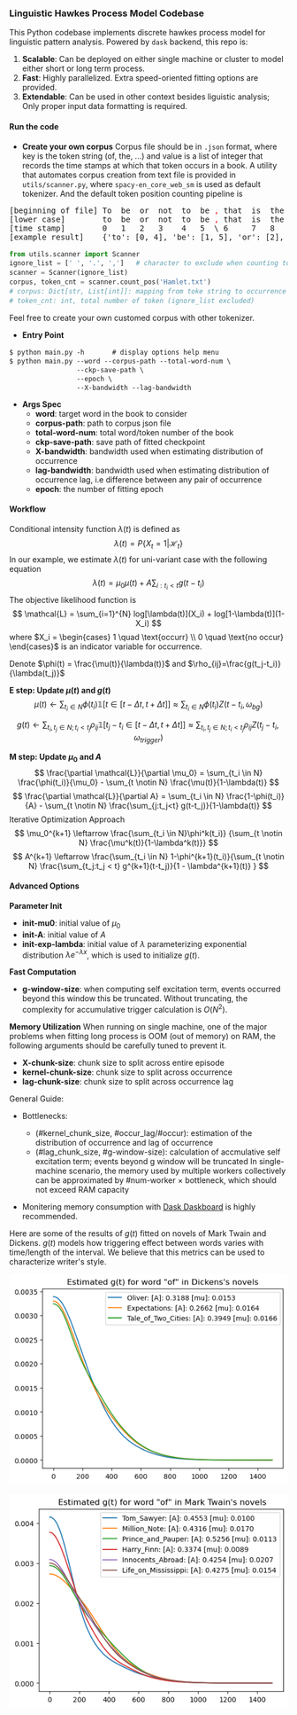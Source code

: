 ### Linguistic Hawkes Process Model Codebase
This Python codebase implements discrete hawkes process model for linguistic pattern analysis. Powered by `dask` backend, this repo is:
1. **Scalable**: Can be deployed on either single machine or cluster to model either short or long term process.
2. **Fast**: Highly parallelized. Extra speed-oriented fitting options are provided.
3. **Extendable**: Can be used in other context besides liguistic analysis; Only proper input data formatting is required.

#### Run the code

* **Create your own corpus**
Corpus file should be in `.json` format, where key is the token string (of, the, ...) and value is a list of integer that records the time stamps at which that token occurs in a book. 
A utility that automates corpus creation from text file is provided in `utils/scanner.py`, where `spacy-en_core_web_sm` is used as default tokenizer. And the default token position counting pipeline is

<pre style="text-align: center">
[beginning of file] To  be  or  not  to  be <font style="color: red">,</font> that  is  the  question <font style="color: red">.</font>
[lower case]        to  be  or  not  to  be <font style="color: red">,</font> that  is  the  question <font style="color: red">.</font>
[time stamp]        0   1   2   3    4   5  \ 6     7   8    9        \
[example result]    {'to': [0, 4], 'be': [1, 5], 'or': [2], ......}     
</pre>



```python
from utils.scanner import Scanner
ignore_list = [' ', '.', ',']   # character to exclude when counting token position
scanner = Scanner(ignore_list)
corpus, token_cnt = scanner.count_pos('Hamlet.txt')
# corpus: Dict[str, List[int]]: mapping from toke string to occurrence position
# token_cnt: int, total number of token (ignore_list excluded)
```
Feel free to create your own customed corpus with other tokenizer.

* **Entry Point**
```console
$ python main.py -h       # display options help menu
$ python main.py --word --corpus-path --total-word-num \
                 --ckp-save-path \
                 --epoch \
                 --X-bandwidth --lag-bandwidth
```
* **Args Spec**
    * __word__: target word in the book to consider
    * __corpus-path__: path to corpus json file
    * __total-word-num__: total word/token number of the book
    * __ckp-save-path__: save path of fitted checkpoint
    * __X-bandwidth__: bandwidth used when estimating distribution of occurrence 
    * __lag-bandwidth__: bandwidth used when estimating distribution of occurrence lag, i.e difference between any pair of occurrence
    * __epoch__: the number of fitting epoch

#### Workflow
Conditional intensity function $\lambda(t)$ is defined as 
$$
\lambda(t) = P\{X_t = 1 |\mathcal{H}_t\}
$$
In our example, we estimate $\lambda(t)$ for uni-variant case with the following equation
$$
 \lambda(t) = \mu_0 \mu(t) + A \sum_{i: t_i < t} g(t-t_i)
$$
The objective likelihood function is 
$$
    \mathcal{L} = \sum_{i=1}^{N} log[\lambda(t)](X_i) + log[1-\lambda(t)](1-X_i)
$$
where $X_i = \begin{cases} 1 \quad \text{occurr} \\ 0 \quad \text{no occur} \end{cases}$ is an indicator variable for occurrence.

Denote $\phi(t) = \frac{\mu(t)}{\lambda(t)}$ and $\rho_{ij}=\frac{g(t_j-t_i)}{\lambda(t_j)}$  

**E step: Update $\mu(t)$ and $g(t)$**
$$
    \mu(t) \leftarrow \sum_{t_i \in N} \phi(t_i) \mathbb{1}[t \in [t-\Delta t, t+\Delta t]] \approx \sum_{t_i \in N} \phi(t_i) Z(t-t_i, \omega_{bg})
$$

$$
g(t) \leftarrow \sum_{t_i, t_j \in N; t_i<t_j} \rho_{ij} \mathbb{1}[t_j-t_i \in [t-\Delta t, t+\Delta t]] \approx \sum_{t_i, t_j \in N; t_i<t_j} \rho_{ij} Z(t_j-t_i, \omega_{trigger})
$$

**M step: Update $\mu_0$ and $A$**
$$
\frac{\partial \mathcal{L}}{\partial \mu_0} = \sum_{t_i \in N} \frac{\phi(t_i)}{\mu_0} - \sum_{t \notin N} \frac{\mu(t)}{1-\lambda(t)} 
$$
$$
\frac{\partial \mathcal{L}}{\partial A} = \sum_{t_i \in N} \frac{1-\phi(t_i)}{A} - \sum_{t \notin N} \frac{\sum_{j:t_j<t} g(t-t_j)}{1-\lambda(t)} 
$$
Iterative Optimization Approach
$$
\mu_0^{k+1} \leftarrow \frac{\sum_{t_i \in N}\phi^k(t_i)}
{\sum_{t \notin N} \frac{\mu^k(t)}{1-\lambda^k(t)}}
$$
$$
A^{k+1} \leftarrow \frac{\sum_{t_i \in N} 1-\phi^{k+1}(t_i)}{\sum_{t \notin N}
\frac{\sum_{t_j:t_j < t} g^{k+1}(t-t_j)}{1 - \lambda^{k+1}(t)}
}
$$



#### Advanced Options
**Parameter Init**
* __init-mu0__: initial value of $\mu_0$
* __init-A__: initial value of $A$
* __init-exp-lambda__: initial value of $\lambda$ parameterizing exponential distribution $\lambda e^{-\lambda x}$, which is used to initialize $g(t)$. 


**Fast Computation**
* __g-window-size__: when computing self excitation term, events occurred beyond this window this be truncated. Without truncating, the complexity for accumulative trigger calculation is $O(N^2)$.


**Memory Utilization**
When running on single machine, one of the major problems when fitting long process is OOM (out of memory) on RAM, the following arguments should be carefully tuned to prevent it.
* __X-chunk-size__: chunk size to split across entire episode 
* __kernel-chunk-size__: chunk size to split across occurrence
* __lag-chunk-size__: chunk size to split across occurrence lag

General Guide:
* Bottlenecks:
  * (#kernel_chunk_size, #occur_lag/#occur): estimation of the distribution of occurrence and lag of occurrence
  * (#lag_chunk_size, #g-window-size): calculation of accmulative self excitation term; events beyond g window will be truncated
  In single-machine scenario, the memory used by multiple workers collectively can be approximated by #num-worker $\times$ bottleneck, which should not exceed RAM capacity

* Monitering memory consumption with [Dask Daskboard](https://docs.dask.org/en/latest/dashboard.html) is highly recommended. 



Here are some of the results of $g(t)$ fitted on novels of Mark Twain and Dickens. $g(t)$ models how triggering effect between words varies with time/length of the interval. We believe that this metrics can be used to characterize writer's style.

![dickens](./asset/image/dickens.png)

![mark_twain](./asset/image/mark_twain.png)
